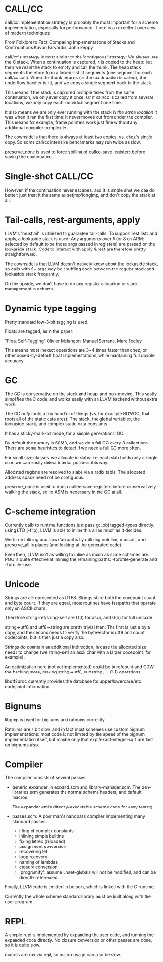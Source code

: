 # CALL/CC

call/cc implementation strategy is probably the most important for a
scheme implementation, especially for performance.  There is an
excellent overview of modern techniques:

From Folklore to Fact:
Comparing Implementations of Stacks and
Continuations
Kavon Farvardin, John Reppy

call/cc's strategy is most similar to the 'contiguous' strategy: We
always use the C stack.  When a continuation is captured, it is copied
to the heap: but then we *reset* the stack to empty and call the
thunk.  The heap stack segments therefore form a linked-list of
segments (one segment for each call/cc call). When the thunk returns
(or the continuation is called), the underflow handler is hit, and we
copy a single segment back to the stack.

This means if the stack is captured multiple times from the same
continuation, we only ever copy it once.  Or if call/cc is called from
several locations, we only copy each individual segment one time.

It also means we are only ever running with the stack in *the same
location* it was when it ran the first time: it never moves out from
under the compiler.  This means for example, frame pointers work just
fine without any additional compiler complexity. 

The downside is that there is always at least two copies, vs. chez's
single copy.  So some call/cc intensive benchmarks may run twice as
slow.

preserve_none is used to force spilling of callee-save registers
before saving the continuation.

# Single-shot CALL/CC

However, if the continuation never escapes, and it is single shot we
can do better: just treat it the same as setjmp/longjmp, and don't
copy the stack at all.

# Tail-calls, rest-arguments, apply

LLVM's 'musttail' is utiliezed to guarantee tail-calls.  To support
rest lists and apply, a lookaside stack is used:  Any arguments over 6
(or 8 on ARM: selected by default to be those args passed in
registers) are passed on the lookaside stack.  Code to interact with
apply & rest are therefore pretty straightforward. 

The downside is that LLVM doesn't natively know about the lookaside
stack, so calls with 6+ args may be shuffling code between the regular
stack and lookaside stack frequently. 

On the upside, we don't have to do any register allocation or stack
management in scheme.

# Dynamic type tagging

Pretty standard low-3-bit tagging is used.

Floats are tagged, as in the paper:

"Float Self-Tagging" Olivier Melançon, Manuel Serrano, Marc Feeley

This means most inexact operations are 3~4 times faster than chez, or
other boxed-by-default float implementations, while mantaining full
double accuracy.

# GC

The GC is conservative on the stack and heap, and non-moving.  This
vastly simplifies the C code, and works easily with an LLVM backend
without extra work. 

The GC *only* roots a tiny handful of things (vs. for example BDWGC,
that roots all of the static data area): The stack, the global
variables, the lookaside stack, and complex static data constants.

It has a sticky-mark-bit mode, for a simple generational GC.

By default the nursury is 50MB, and we do a full GC every 8
collections. There are some heuristics to detect if we need a full GC
more often.

For small size classes, we allocate in slabs: i.e. each slab holds
only a single size: we can easily detect interior pointers this way.

Allocated regions are resolved to slabs via a radix table: The
allocated address space need not be contiguous.

preserve_none is used to dump callee-save registers before
conservatively walking the stack, so no ASM is necessary in the GC at all.

# C-scheme integration

Currently calls to runtime functions just pass gc_obj tagged-types
directly. using LTO (-flto), LLVM is able to inline this all as much
as it decides. 

We force inlining and slow/fastpaths by utilizing noinline, musttail,
and preserve_all in places (and looking at the generated code).

Even then, LLVM isn't as willing to inline as much as some schemes
are.  PGO is quite effective at inlining the remaining paths:
-fprofile-generate and -fprofile-use.

# Unicode

Strings are all represented as UTF8.  Strings store both the codepoint
count, and byte count.  If they are equal, most routines have
fastpaths that operate only on ASCII-chars. 

Therefore string-ref/string-set! are O(1) for ascii, and O(n) for full
unicode.

string->utf8 and utf8->string are pretty trivial then: The first is
just a byte copy, and the second needs to verify the bytevector is
utf8 and count codepoints, but is then just a copy also.

Strings *do* countain an additional indirection, in case the allocated
size needs to change (we string-set! an ascii char with a larger
codepoint, for example).

An optimization here (not yet implemented) could be to refcount and
COW the backing store, making string->utf8, substring, ... O(1)
operations.

libutf8proc currently provides the database for upper/lowercase/etc
codepoint information.

# Bignums

libgmp is used for bignums and ratnums currently. 

Ratnums are a bit slow, and in fact most schemes use custom bignum
implementations: most code is not limited by the speed of the bignum
implementation itself, but maybe only that expt/exact-integer-sqrt are
fast on bignums also. 

# Compiler

The compiler consists of several passes:

* generic expander, in expand.scm and library-manager.scm.
  The gen-libraries.scm generates the normal scheme headers, and
  default macros.
  
  The expander emits directly-executable scheme code for easy testing.
  
* passes.scm: A poor man's nanopass compiler implementing many
  standard passes:
  
  * lifing of complex constants
  * inlining simple builtins
  * fixing letrec (reloaded)
  * assignment conversion
  * recovering let
  * loop recovery
  * naming of lambdas
  * closure conversion 
  * 'programify': assume unset-globals will not be modified, and can
    be directly referenced.
	
Finally, LLVM code is emitted in bc.scm, which is linked with the C
runtime.

Currently the whole scheme standard library must be built along with
the user program.

# REPL

A simple repl is implemented by expanding the user code, and running
the expanded code directly.  No closure conversion or other passes are
done, so it is quite slow.

macros are run via repl, so macro usage can also be slow.

